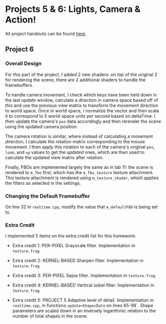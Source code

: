 # Projects 5 & 6: Lights, Camera & Action!

All project handouts can be found [here](https://cs1230.graphics/projects).



## Project 6

### Overall Design

For this part of the project, I added 2 new shaders: on top of the original 2 for rendering the
scene, there are 2 additional shaders to handle the framebuffers.

To handle camera movement, I check which keys have been held down in the last update window,
calculate a direction in camera space based off of this and use the previous view matrix to
transform the movement direction to world space. Once in world space, I normalize the vector and
then scale it to correspond to 5 world-space units per second based on deltaTime. I then update the
camera's `pos` data accordingly and then rerender the scene using the updated camera position.

The camera rotation is similar, where instead of calculating a movement direction, I calculate the
rotation matrix corresponding to the mouse movement. I then apply this rotation to each of the
camera's original `pos`, `look`, and `up` values to get the updated ones, which are then used to
calculate the updated view matrix after rotation.

Finally, FBOs are implemented largely the same as in lab 11: the scene is rendered to `m_fbo` first,
which has the `m_fbo_texture` texture attachment. This texture attachment is rendered using
`m_texture_shader`, which applies the filters as selected in the settings.

### Changing the Default Framebuffer

On line 32 in `realtime.cpp`, modify the value that `m_defaultFBO` is being set to.

### Extra Credit

I implemented 5 items on the extra credit list for this homework:

- Extra credit 1: PER-PIXEL Grayscale filter. Implementation in `texture.frag`.

- Extra credit 2: KERNEL-BASED Sharpen filter. Implementation in `texture.frag`.

- Extra credit 3: PER-PIXEL Sepia filter. Implementation in `texture.frag`.

- Extra credit 4: KERNEL-BASED Vertical sobel filter. Implementation in `texture.frag`.

- Extra credit 5: PROJECT 5 Adaptive level of detail. Implementation in `realtime.cpp`, in functions
  `update<Shape>Data` on lines 65-98`. Shape parameters are scaled down in an inversely logarithmic
relation to the number of total shapes in the scene.
